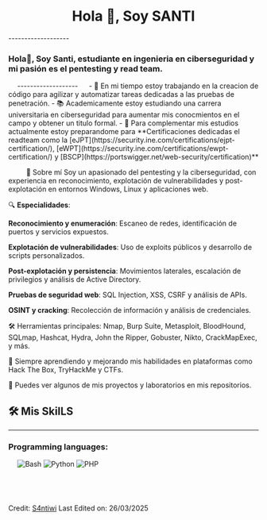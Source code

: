 <h1 align="center">Hola 👋, Soy SANTI</h1>
-------------------
&emsp;
<h3 align="left">Hola👋, Soy Santi, estudiante en ingenieria en ciberseguridad y mi pasión es el pentesting y read team.</h3>
&emsp;
-------------------
&emsp;
- 🔭 En mi tiempo estoy trabajando en  la creacion de código para agilizar y automatizar tareas dedicadas a las pruebas de penetración.
- 📚 Academicamente estoy estudiando una carrera universitaria en ciberseguridad para aumentar mis conocmientos en el campo y obtener un titulo formal.
- 🌱 Para complementar mis estudios actualmente estoy preparandome para **Certificaciones dedicadas el readteam como la [eJPT](https://security.ine.com/certifications/ejpt-certification/), [eWPT](https://security.ine.com/certifications/ewpt-certification/) y [BSCP](https://portswigger.net/web-security/certification)**

&emsp;
&emsp;
👋 Sobre mí
Soy un apasionado del pentesting y la ciberseguridad, con experiencia en reconocimiento, explotación de vulnerabilidades y post-explotación en entornos Windows, Linux y aplicaciones web.

🔍 **Especialidades**:

**Reconocimiento y enumeración**: Escaneo de redes, identificación de puertos y servicios expuestos.

**Explotación de vulnerabilidades**: Uso de exploits públicos y desarrollo de scripts personalizados.

**Post-explotación y persistencia**: Movimientos laterales, escalación de privilegios y análisis de Active Directory.

**Pruebas de seguridad web**: SQL Injection, XSS, CSRF y análisis de APIs.

**OSINT y cracking**: Recolección de información y análisis de credenciales.

🛠 Herramientas principales:
Nmap, Burp Suite, Metasploit, BloodHound, SQLmap, Hashcat, Hydra, John the Ripper, Gobuster, Nikto, CrackMapExec, y más.

🚀 Siempre aprendiendo y mejorando mis habilidades en plataformas como Hack The Box, TryHackMe y CTFs.

📌 Puedes ver algunos de mis proyectos y laboratorios en mis repositorios.

## 🛠️ Mis SkilLS
-------------------
### Programming languages:
&emsp;
![Bash](https://img.shields.io/badge/-Bash-000?&logo=GNU-Bash)
![Python](https://img.shields.io/badge/-Python-000?&logo=Python)
![PHP](https://img.shields.io/badge/-PHP-000?&logo=PHP)
&emsp;

&emsp;
------
Credit: [S4ntiwi](https://github.com/S4ntiwi)
Last Edited on: 26/03/2025
